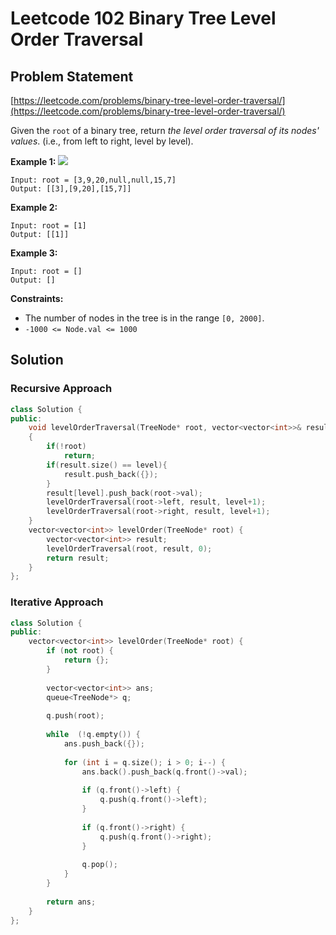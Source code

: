 # Leetcode 102 Binary Tree Level Order Traversal

## Problem Statement

[https://leetcode.com/problems/binary-tree-level-order-traversal/](https://leetcode.com/problems/binary-tree-level-order-traversal/)

Given the `root` of a binary tree, return _the level order traversal of its nodes' values_. \(i.e., from left to right, level by level\).

**Example 1:** ![](https://assets.leetcode.com/uploads/2021/02/19/tree1.jpg)

```text
Input: root = [3,9,20,null,null,15,7]
Output: [[3],[9,20],[15,7]]
```

**Example 2:**

```text
Input: root = [1]
Output: [[1]]
```

**Example 3:**

```text
Input: root = []
Output: []
```

**Constraints:**

* The number of nodes in the tree is in the range `[0, 2000]`.
* `-1000 <= Node.val <= 1000`

## Solution

### Recursive Approach

```cpp
class Solution {
public:
    void levelOrderTraversal(TreeNode* root, vector<vector<int>>& result, int level)
    {
        if(!root)
            return;
        if(result.size() == level){
            result.push_back({});
        }
        result[level].push_back(root->val);
        levelOrderTraversal(root->left, result, level+1);
        levelOrderTraversal(root->right, result, level+1);
    }
    vector<vector<int>> levelOrder(TreeNode* root) {
        vector<vector<int>> result;
        levelOrderTraversal(root, result, 0);
        return result;
    }
};
```

### Iterative Approach

```cpp
class Solution {
public:
    vector<vector<int>> levelOrder(TreeNode* root) {
        if (not root) {
            return {};
        }
        
        vector<vector<int>> ans;
        queue<TreeNode*> q;
        
        q.push(root);
        
        while  (!q.empty()) {
            ans.push_back({});
            
            for (int i = q.size(); i > 0; i--) {
                ans.back().push_back(q.front()->val);
                
                if (q.front()->left) {
                    q.push(q.front()->left);
                }
                
                if (q.front()->right) {
                    q.push(q.front()->right);
                }
                
                q.pop();
            }
        }
        
        return ans;
    }
};
```

